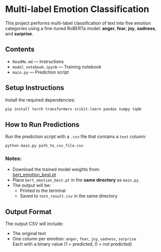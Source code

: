 # Multi-label Emotion Classification

This project performs multi-label classification of text into five emotion categories using a fine-tuned RoBERTa model:
**anger**, **fear**, **joy**, **sadness**, and **surprise**.

## Contents

- `ReadMe.md` — Instructions
- `model_notebook.ipynb` — Training notebook
- `main.py` — Prediction script

## Setup Instructions

Install the required dependencies:

```bash
pip install torch transformers scikit-learn pandas numpy tqdm
```

## How to Run Predictions

Run the prediction script with a `.csv` file that contains a `text` column:

```bash
python main.py path_to_csv_file.csv
```

### Notes:
- Download the trained model weights from:  
  [bert_emotion_best.pt](https://drive.google.com/file/d/1JCmoug1TNjgUn9sWY_wYYPSbeMF6uxlH/view?usp=sharing)
- Place `bert_emotion_best.pt` in the **same directory** as `main.py`.
- The output will be:
  - Printed to the terminal
  - Saved to `test_result.csv` in the same directory

## Output Format

The output CSV will include:
- The original text
- One column per emotion: `anger`, `fear`, `joy`, `sadness`, `surprise`  
  Each with a binary value (1 = predicted, 0 = not predicted)
